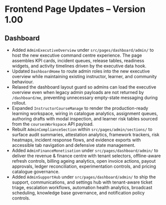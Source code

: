 # Frontend Page Updates – Version 1.00

## Dashboard
- Added `AdminExecutiveOverview` under `src/pages/dashboard/admin/` to host the new executive command centre experience. The page assembles KPI cards, incident queues, release tables, readiness widgets, and activity timelines driven by the executive data hook.
- Updated `DashboardHome` to route admin roles into the new executive overview while maintaining existing instructor, learner, and community behaviour.
- Relaxed the dashboard layout guard so admins can load the executive overview even when legacy admin payloads are not returned by `/dashboard/me`, preventing unnecessary empty-state messaging during rollout.
- Expanded `InstructorCourseManage` to render the production-ready learning workspace, wiring in catalogue analytics, assignment
  queues, authoring drafts with modal inspection, and learner risk tables sourced from the `coursesWorkspace` API payload.
- Rebuilt `AdminComplianceSection` within `src/pages/admin/sections/` to surface audit summaries, attestation analytics, framework trackers, risk heatmaps, incident response flows, and evidence exports with accessible tab navigation and defensive state management.
- Added `AdminFinanceMonetisation` under `src/pages/dashboard/admin/` to deliver the revenue & finance centre with tenant selectors, offline-aware refresh controls, billing ageing analytics, open invoice actions, payout approvals, ledger reconciliation, experimentation controls, and pricing catalogue governance.
- Added `AdminSupportHub` under `src/pages/dashboard/admin/` to ship the support, communications, and settings hub with tenant-aware ticket triage, escalation workflows, automation health analytics, broadcast scheduling, knowledge base governance, and notification policy controls.
